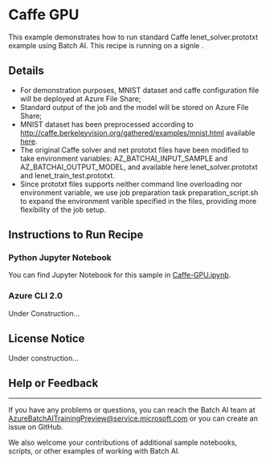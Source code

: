 # Caffe GPU

This example demonstrates how to run standard Caffe lenet_solver.prototxt example using Batch AI. This recipe is running on a signle .

## Details

- For demonstration purposes, MNIST dataset and caffe configuration file will be deployed at Azure File Share;
- Standard output of the job and the model will be stored on Azure File Share;
- MNIST dataset has been preprocessed according to http://caffe.berkeleyvision.org/gathered/examples/mnist.html available [here](https://batchaisamples.blob.core.windows.net/samples/mnist_lmdb.zip?st=2017-10-06T00%3A15%3A00Z&se=2100-01-01T00%3A00%3A00Z&sp=rl&sv=2016-05-31&sr=b&sig=jKlQA8x190lLGDXloeHrSe6jpOtUEYLD1DRoyWuiAdQ%3D).
- The original Caffe solver and net prototxt files have been modified to take environment variables: AZ_BATCHAI_INPUT_SAMPLE and AZ_BATCHAI_OUTPUT_MODEL, and available here lenet_solver.prototxt and lenet_train_test.prototxt. 
- Since prototxt files supports neither command line overloading nor environment variable, we use job preparation task preparation_script.sh to expand the environment varible specified in the files, providing more flexibility of the job setup.


## Instructions to Run Recipe

### Python Jupyter Notebook

You can find Jupyter Notebook for this sample in [Caffe-GPU.ipynb](./Caffe-GPU.ipynb).

### Azure CLI 2.0

Under Construction...

## License Notice

Under construction...

## Help or Feedback
--------------------
If you have any problems or questions, you can reach the Batch AI team at [AzureBatchAITrainingPreview@service.microsoft.com](mailto:AzureBatchAITrainingPreview@service.microsoft.com) or you can create an issue on GitHub.

We also welcome your contributions of additional sample notebooks, scripts, or other examples of working with Batch AI.
